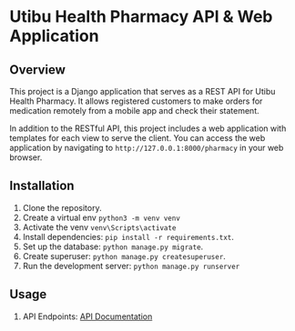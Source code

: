 # Utibu Health Pharmacy API & Web Application

## Overview
This project is a Django application that serves as a REST API for Utibu Health Pharmacy. It allows registered customers to make orders for medication remotely from a mobile app and check their statement.

In addition to the RESTful API, this project includes a web application with templates for each view to serve the client. You can access the web application by navigating to `http://127.0.0.1:8000/pharmacy` in your web browser.

## Installation
1. Clone the repository.
2. Create a virtual env `python3 -m venv venv`
3. Activate the venv `venv\Scripts\activate`
4. Install dependencies: `pip install -r requirements.txt`.
5. Set up the database: `python manage.py migrate`.
6. Create superuser: `python manage.py createsuperuser`.
7. Run the development server: `python manage.py runserver`


## Usage
1. API Endpoints: [API Documentation](./documentation/API_Documentation.md)


